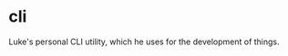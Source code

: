 cli
==========================================

Luke&#39;s personal CLI utility, which he uses for the development of things.